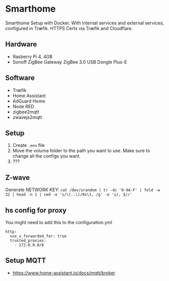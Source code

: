 # Smarthome

Smarthome Setup with Docker. With internal services and external services, configured in Træfik. HTTPS Certs via Træfik and Cloudflare.

## Hardware

 - Rasberry Pi 4, 4GB
 - Sonoff ZigBee Gateway ZigBee 3.0 USB Dongle Plus-E

## Software

- Træfik
- Home Assistant
- AdGuard Home
- Node RED
- zigbee2mqtt
- zwavejs2mqtt

## Setup

1. Create `.env` file
2. Move the volume folder to the path you want to use. Make sure to change all the configs you want.
3. ???

## Z-wave

Generate NETWORK KEY:
`cat /dev/urandom | tr -dc '0-9A-F' | fold -w 32 | head -n 1 | sed -e 's/\(..\)/0x\1, /g' -e 's/, $//'`

## hs config for proxy

You might need to add this to the configuration.yml

```
http:
  use_x_forwarded_for: true
  trusted_proxies:
    - 172.0.0.0/8
```

## Setup MQTT

- https://www.home-assistant.io/docs/mqtt/broker
